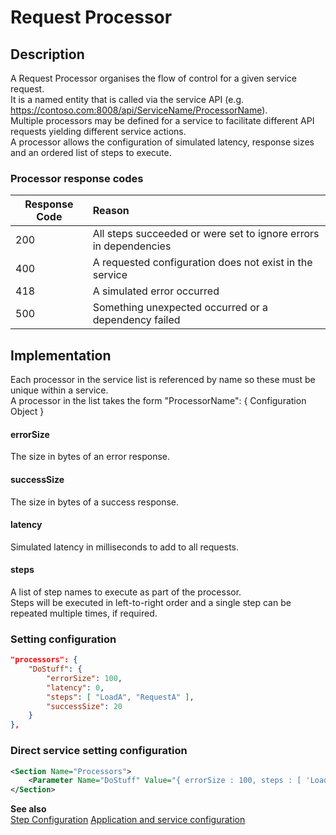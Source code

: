 # Request Processor

## Description
A Request Processor organises the flow of control for a given service request.<br/>
It is a named entity that is called via the service API (e.g. https://contoso.com:8008/api/ServiceName/ProcessorName).<br/>
Multiple processors may be defined for a service to facilitate different API requests yielding different service actions.<br/>
A processor allows the configuration of simulated latency, response sizes and an ordered list of steps to execute.

### Processor response codes

| Response Code | Reason        |
| ------------- |:------------- |
| 200           | All steps succeeded or were set to ignore errors in dependencies |
| 400           | A requested configuration does not exist in the service | 
| 418           | A simulated error occurred |
| 500           | Something unexpected occurred or a dependency failed |


## Implementation
Each processor in the service list is referenced by name so these must be unique within a service.<br/>
A processor in the list takes the form "ProcessorName": { Configuration Object }

#### errorSize
The size in bytes of an error response.

#### successSize
The size in bytes of a success response.

#### latency
Simulated latency in milliseconds to add to all requests.

#### steps
A list of step names to execute as part of the processor.<br/>
Steps will be executed in left-to-right order and a single step can be repeated multiple times, if required.

### Setting configuration
```json
"processors": {
    "DoStuff": {
        "errorSize": 100,
        "latency": 0,
        "steps": [ "LoadA", "RequestA" ],
        "successSize": 20 
    }
},
```

### Direct service setting configuration
```xml
<Section Name="Processors">
    <Parameter Name="DoStuff" Value="{ errorSize : 100, steps : [ 'LoadA', 'RequestA' ], successSize : 20, latency : 0 }" />
</Section>
```

__See also__<br/>
[Step Configuration](../Steps/Step.md)
[Application and service configuration](../ApplicationAndServices.md)